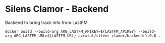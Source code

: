 # Silens Clamor - Backend

Backend to bring track info from LastFM

```
docker build --build-arg ARG_LASTFM_APIKEY=${LASTFM_APIKEY} --build-arg ARG_LASTFM_URL=${LASTFM_URL} azratul/silens-clamor/backend:1.0.0 .
```
